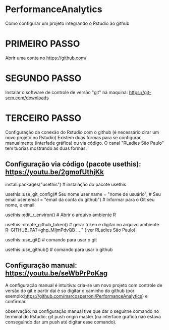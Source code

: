 # PerformanceAnalytics

Como configurar um projeto integrando o Rstudio ao github

# PRIMEIRO PASSO

Abrir uma conta no https://github.com/

# SEGUNDO PASSO

Instalar o software de controle de versão "git" ná maquina: https://git-scm.com/downloads

# TERCEIRO PASSO

Configuração da conexão do Rstudio com o github (é necessário cirar um novo projeto no Rstudio)
Existem duas formas para se configurar, manualmente (interfade gráfica) ou via código. O canal "RLadies São Paulo" tem tuorias
mostrando as duas formas:

## Configuração via código (pacote usethis): https://youtu.be/2gmofUthjKk

install.packages("usethis")  # instalação do pacote usethis
 
usethis::use_git_config(# Seu nome
        user.name = "nome de usuário", 
        # Seu email
        user.email = "email da conta do github") # Informar para o Git seu nome, e email.

usethis::edit_r_environ() # Abrir o arquivo ambiente R

usethis::create_github_token() # gerar token e digitar no arquivo ambiente R: GITHUB_PAT=ghp_MIjmPdvQB ... " ( ver RLadies São Paulo)

usethis::use_git()  # comando para usar o git

usethis::use_github() # comando para usar o github

## Configuração manual: https://youtu.be/seWbPrPoKag

A configuração manual é intuitiva: cria-se um novo projeto com controle de versão do git e partir daí é so digitar o 
caminho do github (por exemplo:https://github.com/marcosperroni/PerformanceAnalytics) e confirmar.



observação: na configuração manual tive que dar o seguitne comando no terminal do Rstudio: git push origin master 
(na interface gráfica não estava conseguindo dar um push até digitar esse comando).
